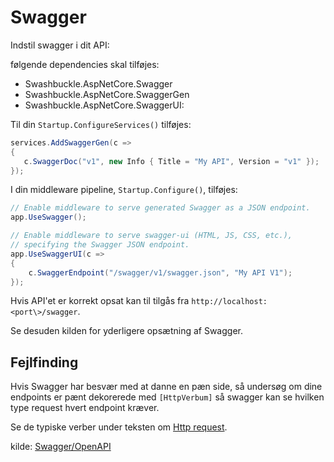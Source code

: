# Swagger
Indstil swagger i dit API:

følgende dependencies skal tilføjes:
- Swashbuckle.AspNetCore.Swagger
- Swashbuckle.AspNetCore.SwaggerGen
- Swashbuckle.AspNetCore.SwaggerUI: 

Til din `Startup.ConfigureServices()` tilføjes:
 ```c#
services.AddSwaggerGen(c =>
{
    c.SwaggerDoc("v1", new Info { Title = "My API", Version = "v1" });
});
 ```
 
I din middleware pipeline, `Startup.Configure()`,  tilføjes:
```c#
// Enable middleware to serve generated Swagger as a JSON endpoint.
app.UseSwagger();

// Enable middleware to serve swagger-ui (HTML, JS, CSS, etc.), 
// specifying the Swagger JSON endpoint.
app.UseSwaggerUI(c =>
{
    c.SwaggerEndpoint("/swagger/v1/swagger.json", "My API V1");
});
```
Hvis API'et er korrekt opsat kan til tilgås fra `http://localhost:<port\>/swagger`.
 
Se desuden kilden for yderligere opsætning af Swagger.

## Fejlfinding
Hvis Swagger har besvær med at danne en pæn side, så undersøg om dine endpoints er pænt dekorerede med `[HttpVerbum]` så swagger kan se hvilken type request hvert endpoint kræver. 

Se de typiske verber under teksten om [Http request](request.md).

kilde: [Swagger/OpenAPI](https://docs.microsoft.com/en-us/aspnet/core/tutorials/getting-started-with-swashbuckle?view=aspnetcore-2.2&tabs=visual-studio)
